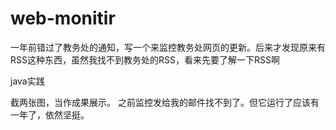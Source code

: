 # web-monitir
一年前错过了教务处的通知，写一个来监控教务处网页的更新。后来才发现原来有RSS这种东西，虽然我找不到教务处的RSS，看来先要了解一下RSS啊

java实践

截两张图，当作成果展示。
之前监控发给我的邮件找不到了。但它运行了应该有一年了，依然坚挺。
